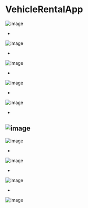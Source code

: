 # VehicleRentalApp

![image](https://github.com/user-attachments/assets/4dd3c7ee-e320-4012-9390-0eb50ed585ca)


-

![image](https://github.com/user-attachments/assets/a8b9c430-ac45-411c-a061-f4269b6ab632)

-
![image](https://github.com/user-attachments/assets/88c20506-d644-4757-9f3d-954ffc004e9a)


-

![image](https://github.com/user-attachments/assets/5e28b633-85b4-4d65-9cce-3b9c9923879d)

-

![image](https://github.com/user-attachments/assets/39962045-84a2-4ccd-83c5-3d776c5c1be4)

-
![image](https://github.com/user-attachments/assets/ac64d879-a53e-4429-a523-a129872aa2a3)
-


![image](https://github.com/user-attachments/assets/46b26047-b1fb-4d3f-a07e-2d6f8589b6b7)


-

![image](https://github.com/user-attachments/assets/0c6a935d-b46f-4b96-85ad-ef7572190fca)


-

![image](https://github.com/user-attachments/assets/a42061c0-0f83-431b-8319-73adb41924be)

-

![image](https://github.com/user-attachments/assets/e09abb7f-cee8-405d-a183-a0fcb630ea92)

